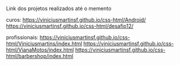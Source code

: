 Link dos projetos realizados até o memento

curos:
https://viniciusmartinsf.github.io/css-html/Android/
https://viniciusmartinsf.github.io/css-html/desafio12/

profissionais:
https://viniciusmartinsf.github.io/css-html/Viniciusmartins/index.html
https://viniciusmartinsf.github.io/css-html/VianaMotos/index.html
https://viniciusmartinsf.github.io/css-html/barbershop/index.html
